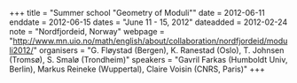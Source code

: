 +++
title = "Summer school "Geometry of Moduli""
date = 2012-06-11
enddate = 2012-06-15
dates = "June 11 - 15, 2012"
dateadded = 2012-02-24
note = "Nordfjordeid, Norway"
webpage = "http://www.mn.uio.no/math/english/about/collaboration/nordfjordeid/moduli2012/"
organisers = "G. Fløystad (Bergen), K. Ranestad (Oslo), T. Johnsen (Tromsø), S. Smalø (Trondheim)"
speakers = "Gavril Farkas (Humboldt Univ, Berlin), Markus Reineke (Wuppertal), Claire Voisin (CNRS, Paris)"
+++
